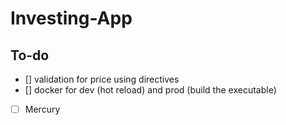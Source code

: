 # Investing-App

## To-do
- [] validation for price using directives  
- [] docker for dev (hot reload) and prod (build the executable)

- [ ] Mercury
